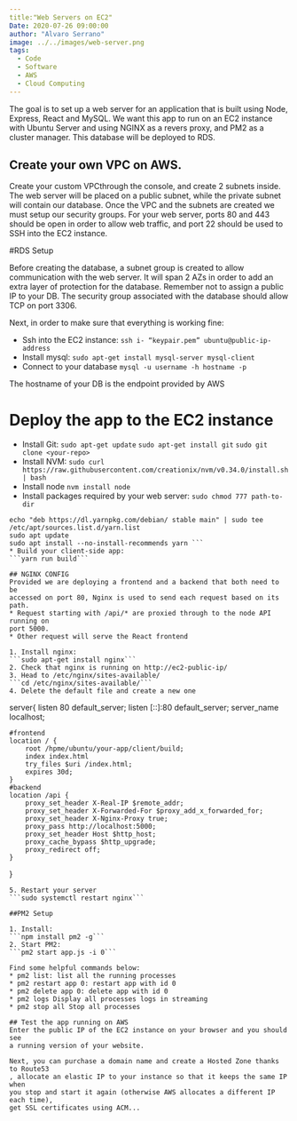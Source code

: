 ```yaml
---
title:"Web Servers on EC2"
Date: 2020-07-26 09:00:00
author: "Alvaro Serrano"
image: ../../images/web-server.png
tags:
  - Code
  - Software
  - AWS
  - Cloud Computing
---
```

The goal is to set up a web server for an application that is built using
Node, Express, React and MySQL. We want this app to run on an EC2 instance
with Ubuntu Server and using NGINX as a revers proxy, and PM2 as a cluster
manager. This database will be deployed to RDS.

## Create your own VPC on AWS.

Create your custom VPCthrough the console, and create 2 subnets inside.
The web server will be placed on a public subnet, while the private subnet will
contain our database.
Once the VPC and the subnets are created we must setup our security groups.
For your web server, ports 80 and 443 should be open in order to allow web
traffic, and port 22 should be used to SSH into the EC2 instance.

#RDS Setup

Before creating the database, a subnet group is created to allow communication
with the web server. It will span 2 AZs in order to add an extra layer of
protection for the database. Remember not to assign a public IP to your DB. The
security group associated with the database should allow TCP on port 3306.

Next, in order to make sure that everything is working fine:
* Ssh into the EC2 instance:
```ssh i- “keypair.pem” ubuntu@public-ip-address```
* Install mysql:
```sudo apt-get install mysql-server mysql-client```
* Connect to your database
```mysql -u username -h hostname -p```

The hostname of your DB is the endpoint provided by AWS

# Deploy the app to the EC2 instance
* Install Git:
```sudo apt-get update```
```sudo apt-get install git```
```sudo git clone <your-repo>```
* Install NVM:
```sudo curl https://raw.githubusercontent.com/creationix/nvm/v0.34.0/install.sh | bash```
* Install node
```nvm install node```
* Install packages required by your web server:
```sudo chmod 777 path-to-dir```
```curl -sS https://dl.yarnpkg.com/debian/pubkey.gpg | sudo apt-key add -
echo "deb https://dl.yarnpkg.com/debian/ stable main" | sudo tee /etc/apt/sources.list.d/yarn.list
sudo apt update
sudo apt install --no-install-recommends yarn ```
* Build your client-side app:
```yarn run build```

## NGINX CONFIG
Provided we are deploying a frontend and a backend that both need to be
accessed on port 80, Nginx is used to send each request based on its path.
* Request starting with /api/* are proxied through to the node API running on
port 5000.
* Other request will serve the React frontend

1. Install nginx:
```sudo apt-get install nginx```
2. Check that nginx is running on http://ec2-public-ip/
3. Head to /etc/nginx/sites-available/
```cd /etc/nginx/sites-available/```
4. Delete the default file and create a new one
```
server{
    listen           80 default_server;
    listen           [::]:80 default_server;
    server_name      localhost;

    #frontend
    location / {
        root /hpme/ubuntu/your-app/client/build;
        index index.html
        try_files $uri /index.html;
        expires 30d;
    }
    #backend
    location /api {
        proxy_set_header X-Real-IP $remote_addr;
        proxy_set_header X-Forwarded-For $proxy_add_x_forwarded_for;
        proxy_set_header X-Nginx-Proxy true;
        proxy_pass http://localhost:5000;
        proxy_set_header Host $http_host;
        proxy_cache_bypass $http_upgrade;
        proxy_redirect off;
    }
}
```
5. Restart your server
```sudo systemctl restart nginx```

##PM2 Setup

1. Install:
```npm install pm2 -g```
2. Start PM2:
```pm2 start app.js -i 0```

Find some helpful commands below:
* pm2 list: list all the running processes
* pm2 restart app 0: restart app with id 0
* pm2 delete app 0: delete app with id 0
* pm2 logs Display all processes logs in streaming
* pm2 stop all Stop all processes

## Test the app running on AWS
Enter the public IP of the EC2 instance on your browser and you should see
a running version of your website.

Next, you can purchase a domain name and create a Hosted Zone thanks to Route53
, allocate an elastic IP to your instance so that it keeps the same IP when
you stop and start it again (otherwise AWS allocates a different IP each time),
get SSL certificates using ACM...


